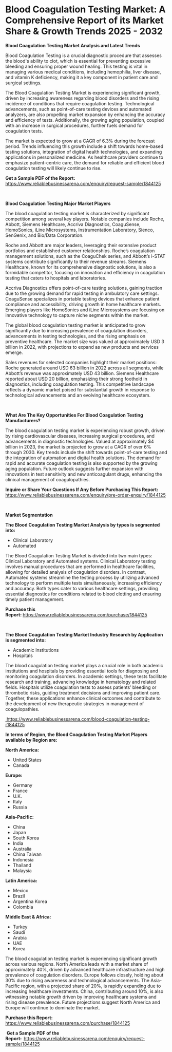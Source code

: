 <p><h1>Blood Coagulation Testing Market: A Comprehensive Report of its Market Share & Growth Trends 2025 - 2032</h1></p><p><strong>Blood Coagulation Testing Market Analysis and Latest Trends</strong></p>
<p><p>Blood Coagulation Testing is a crucial diagnostic procedure that assesses the blood's ability to clot, which is essential for preventing excessive bleeding and ensuring proper wound healing. This testing is vital in managing various medical conditions, including hemophilia, liver disease, and vitamin K deficiency, making it a key component in patient care and surgical settings.</p><p>The Blood Coagulation Testing Market is experiencing significant growth, driven by increasing awareness regarding blood disorders and the rising incidence of conditions that require coagulation testing. Technological advancements, such as point-of-care testing devices and automated analyzers, are also propelling market expansion by enhancing the accuracy and efficiency of tests. Additionally, the growing aging population, coupled with an increase in surgical procedures, further fuels demand for coagulation tests.</p><p>The market is expected to grow at a CAGR of 6.3% during the forecast period. Trends influencing this growth include a shift towards home-based testing solutions, integration of digital health technologies, and expanding applications in personalized medicine. As healthcare providers continue to emphasize patient-centric care, the demand for reliable and efficient blood coagulation testing will likely continue to rise.</p></p>
<p><strong>Get a Sample PDF of the Report:&nbsp;</strong> <a href="https://www.reliablebusinessarena.com/enquiry/request-sample/1844125?utm_campaign=2185&utm_medium=2&utm_source=Github&utm_content=ia&utm_term=13042025&utm_id=blood-coagulation-testing">https://www.reliablebusinessarena.com/enquiry/request-sample/1844125</a></p>
<p>&nbsp;</p>
<p><strong>Blood Coagulation Testing Major Market Players</strong></p>
<p><p>The blood coagulation testing market is characterized by significant competition among several key players. Notable companies include Roche, Abbott, Siemens Healthcare, Accriva Diagnostics, CoaguSense, HomoSonics, iLine Microsystems, Instrumentation Laboratory, Sienco, SenGenix, and Bio/Data Corporation. </p><p>Roche and Abbott are major leaders, leveraging their extensive product portfolios and established customer relationships. Roche’s coagulation management solutions, such as the CoaguChek series, and Abbott’s i-STAT systems contribute significantly to their revenue streams. Siemens Healthcare, known for its comprehensive diagnostic solutions, is also a formidable competitor, focusing on innovation and efficiency in coagulation testing that caters to hospitals and laboratories.</p><p>Accriva Diagnostics offers point-of-care testing solutions, gaining traction due to the growing demand for rapid testing in ambulatory care settings. CoaguSense specializes in portable testing devices that enhance patient compliance and accessibility, driving growth in home healthcare markets. Emerging players like HomoSonics and iLine Microsystems are focusing on innovative technology to capture niche segments within the market.</p><p>The global blood coagulation testing market is anticipated to grow significantly due to increasing prevalence of coagulation disorders, advancements in testing technologies, and the rising emphasis on preventive healthcare. The market size was valued at approximately USD 3 billion in 2022, with projections to expand as new products and services emerge.</p><p>Sales revenues for selected companies highlight their market positions: Roche generated around USD 63 billion in 2022 across all segments, while Abbott’s revenue was approximately USD 43 billion. Siemens Healthcare reported about USD 20 billion, emphasizing their strong foothold in diagnostics, including coagulation testing. This competitive landscape reflects a dynamic market poised for substantial growth in response to technological advancements and an evolving healthcare ecosystem.</p></p>
<p>&nbsp;</p>
<p><strong>What Are The Key Opportunities For Blood Coagulation Testing Manufacturers?</strong></p>
<p><p>The blood coagulation testing market is experiencing robust growth, driven by rising cardiovascular diseases, increasing surgical procedures, and advancements in diagnostic technologies. Valued at approximately $4 billion in 2023, the market is projected to grow at a CAGR of over 6% through 2030. Key trends include the shift towards point-of-care testing and the integration of automation and digital health solutions. The demand for rapid and accurate coagulation testing is also supported by the growing aging population. Future outlook suggests further expansion with innovations in test sensitivity and new anticoagulant drugs, enhancing the clinical management of coagulopathies.</p></p>
<p><strong>Inquire or Share Your Questions If Any Before Purchasing This Report:</strong> <a href="https://www.reliablebusinessarena.com/enquiry/pre-order-enquiry/1844125?utm_campaign=2185&utm_medium=2&utm_source=Github&utm_content=ia&utm_term=13042025&utm_id=blood-coagulation-testing">https://www.reliablebusinessarena.com/enquiry/pre-order-enquiry/1844125</a></p>
<p>&nbsp;</p>
<p><strong>Market Segmentation</strong></p>
<p><strong>The Blood Coagulation Testing Market Analysis by types is segmented into:</strong></p>
<p><ul><li>Clinical Laboratory</li><li>Automated</li></ul></p>
<p><p>The Blood Coagulation Testing Market is divided into two main types: Clinical Laboratory and Automated systems. Clinical Laboratory testing involves manual procedures that are performed in healthcare facilities, allowing for detailed analysis of coagulation disorders. In contrast, Automated systems streamline the testing process by utilizing advanced technology to perform multiple tests simultaneously, increasing efficiency and accuracy. Both types cater to various healthcare settings, providing essential diagnostics for conditions related to blood clotting and ensuring timely patient management.</p></p>
<p><strong>Purchase this Report:&nbsp;</strong><a href="https://www.reliablebusinessarena.com/purchase/1844125?utm_campaign=2185&utm_medium=2&utm_source=Github&utm_content=ia&utm_term=13042025&utm_id=blood-coagulation-testing">https://www.reliablebusinessarena.com/purchase/1844125</a></p>
<p>&nbsp;</p>
<p><strong>The Blood Coagulation Testing Market Industry Research by Application is segmented into:</strong></p>
<p><ul><li>Academic Institutions</li><li>Hospitals</li></ul></p>
<p><p>The blood coagulation testing market plays a crucial role in both academic institutions and hospitals by providing essential tools for diagnosing and monitoring coagulation disorders. In academic settings, these tests facilitate research and training, advancing knowledge in hematology and related fields. Hospitals utilize coagulation tests to assess patients’ bleeding or thrombotic risks, guiding treatment decisions and improving patient care. Together, these applications enhance clinical outcomes and contribute to the development of new therapeutic strategies in management of coagulopathies.</p></p>
<p><a href="https://www.reliablebusinessarena.com/blood-coagulation-testing-r1844125?utm_campaign=2185&utm_medium=2&utm_source=Github&utm_content=ia&utm_term=13042025&utm_id=blood-coagulation-testing">&nbsp;https://www.reliablebusinessarena.com/blood-coagulation-testing-r1844125</a></p>
<p><strong>In terms of Region, the Blood Coagulation Testing Market Players available by Region are:</strong></p>
<p>
    <p> <strong> North America: </strong>
        <ul>
            <li>United States</li>
            <li>Canada</li>
        </ul>
        </p> 
    <p> <strong> Europe: </strong>
        <ul>
            <li>Germany</li>
            <li>France</li>
            <li>U.K.</li>
            <li>Italy</li>
            <li>Russia</li>
        </ul>
        </p> 
    <p> <strong> Asia-Pacific: </strong>
        <ul>
            <li>China</li>
            <li>Japan</li>
            <li>South Korea</li>
            <li>India</li>
            <li>Australia</li>
            <li>China Taiwan</li>
            <li>Indonesia</li>
            <li>Thailand</li>
            <li>Malaysia</li>
        </ul>
        </p> 
    <p> <strong> Latin America: </strong>
        <ul>
            <li>Mexico</li>
            <li>Brazil</li>
            <li>Argentina Korea</li>
            <li>Colombia</li>
        </ul>
        </p> 
    <p> <strong> Middle East & Africa: </strong>
        <ul>
            <li>Turkey</li>
            <li>Saudi</li>
            <li>Arabia</li>
            <li>UAE</li>
            <li>Korea</li>
        </ul>
    </p>
    </p>
<p><p>The blood coagulation testing market is experiencing significant growth across various regions. North America leads with a market share of approximately 40%, driven by advanced healthcare infrastructure and high prevalence of coagulation disorders. Europe follows closely, holding about 30% due to rising awareness and technological advancements. The Asia-Pacific region, with a projected share of 20%, is rapidly expanding due to increasing healthcare investments. China, contributing around 10%, is also witnessing notable growth driven by improving healthcare systems and rising disease prevalence. Future projections suggest North America and Europe will continue to dominate the market.</p></p>
<p><strong>Purchase this Report: </strong><a href="https://www.reliablebusinessarena.com/purchase/1844125?utm_campaign=2185&utm_medium=2&utm_source=Github&utm_content=ia&utm_term=13042025&utm_id=blood-coagulation-testing">https://www.reliablebusinessarena.com/purchase/1844125</a></p>
<p>&nbsp;<strong>Get a Sample PDF of the Report:&nbsp;&nbsp;</strong><a href="https://www.reliablebusinessarena.com/enquiry/request-sample/1844125?utm_campaign=2185&utm_medium=2&utm_source=Github&utm_content=ia&utm_term=13042025&utm_id=blood-coagulation-testing">https://www.reliablebusinessarena.com/enquiry/request-sample/1844125</a></p>
<p><strong></strong></p>
<p><p></p><p></p><p></p></p>